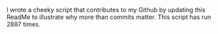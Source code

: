 I wrote a cheeky script that contributes to my Github by updating this ReadMe to illustrate why more than commits matter. This script has run 2887 times.